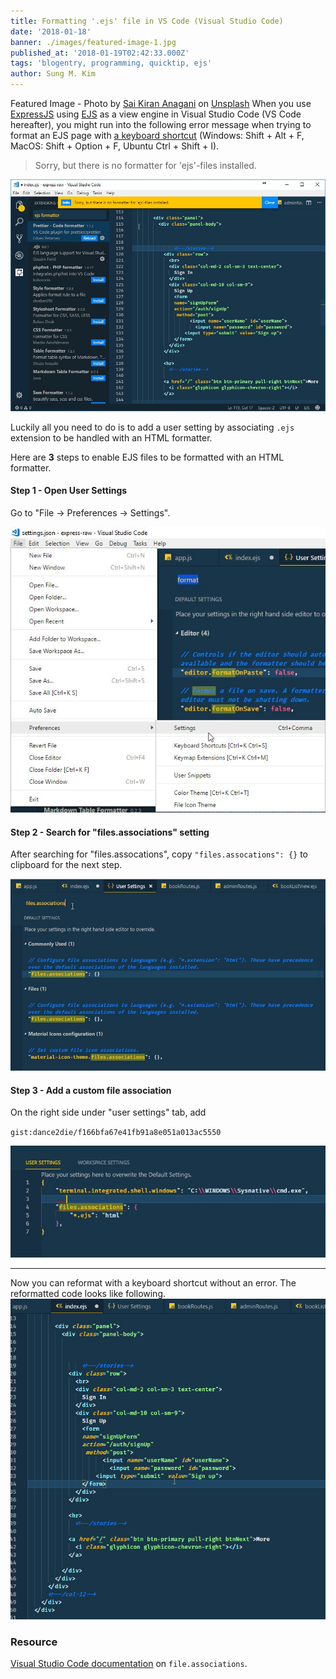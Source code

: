 ```yaml
---
title: Formatting '.ejs' file in VS Code (Visual Studio Code)
date: '2018-01-18'
banner: ./images/featured-image-1.jpg
published_at: '2018-01-19T02:42:33.000Z'
tags: 'blogentry, programming, quicktip, ejs'
author: Sung M. Kim
---
```


Featured Image - Photo by [Sai Kiran Anagani](https://unsplash.com/photos/5Ntkpxqt54Y?utm_source=unsplash&utm_medium=referral&utm_content=creditCopyText) on [Unsplash](https://unsplash.com/search/photos/visual-studio-code?utm_source=unsplash&utm_medium=referral&utm_content=creditCopyText) When you use [ExpressJS](https://expressjs.com/) using [EJS](http://ejs.co/) as a view engine in Visual Studio Code (VS Code hereafter), you might run into the following error message when trying to format an EJS page with [a keyboard shortcut](https://stackoverflow.com/a/29973358/4035) (Windows: Shift + Alt + F, MacOS: Shift + Option + F, Ubuntu Ctrl + Shift + I).

> Sorry, but there is no formatter for 'ejs'-files installed.

![](./images/no-vs-code-formatter-for-ejs.jpg)

Luckily all you need to do is to add a user setting by associating `.ejs` extension to be handled with an HTML formatter.

Here are **3** steps to enable EJS files to be formatted with an HTML formatter.

#### Step 1 - Open User Settings

Go to "File -> Preferences -> Settings".

![](./images/open-user-settings.jpg)

#### Step 2 - Search for "files.associations" setting

After searching for "files.assocations", copy `"files.assocations": {}` to clipboard for the next step.

![](./images/search-files.associations-setting.jpg)

#### Step 3 - Add a custom file association

On the right side under "user settings" tab, add

`gist:dance2die/f166bfa67e41fb91a8e051a013ac5550`

![](./images/Add-a-custom-user-setting-all.jpg)

---

Now you can reformat with a keyboard shortcut without an error. The reformatted code looks like following. ![](./images/reformatted.gif)

### Resource

[Visual Studio Code documentation](https://code.visualstudio.com/docs/languages/overview#_adding-a-file-extension-to-a-language) on `file.associations`.

